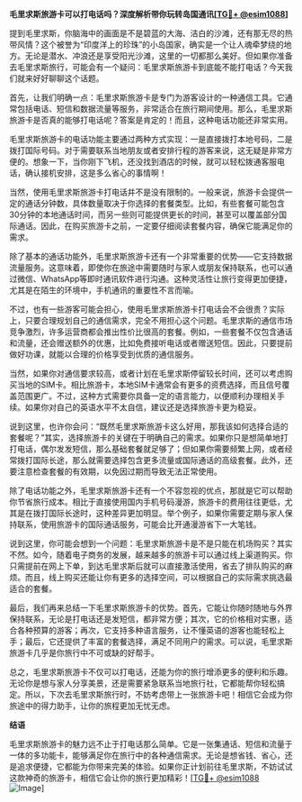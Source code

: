 **毛里求斯旅游卡可以打电话吗？深度解析带你玩转岛国通讯[[TG💪+ @esim1088](https://t.me/s/esim1088)]**

提到毛里求斯，你脑海中的画面是不是碧蓝的大海、洁白的沙滩，还有那无尽的热带风情？这个被誉为“印度洋上的珍珠”的小岛国家，确实是一个让人魂牵梦绕的地方。无论是潜水、冲浪还是享受阳光沙滩，这里的一切都那么美好。但如果你准备去毛里求斯旅行，可能会有一个疑问：毛里求斯旅游卡到底能不能打电话？今天我们就来好好聊聊这个话题。

首先，让我们明确一点：毛里求斯旅游卡是专门为游客设计的一种通信工具。它通常包括电话、短信和数据流量等服务，非常适合在旅行期间使用。那么，毛里求斯旅游卡是否真的能够打电话呢？答案是肯定的！而且，这种电话功能还非常实用。

毛里求斯旅游卡的电话功能主要通过两种方式实现：一是直接拨打本地号码，二是拨打国际号码。对于需要联系当地朋友或者安排行程的游客来说，这无疑是非常方便的。想象一下，当你刚下飞机，还没找到酒店的时候，就可以轻松拨通客服电话，确认接机安排，这是多么省心的事情啊！

当然，使用毛里求斯旅游卡打电话并不是没有限制的。一般来说，旅游卡会提供一定的通话分钟数，具体数量取决于你选择的套餐类型。比如，有些套餐可能包含30分钟的本地通话时间，而另一些则可能提供更长的时间，甚至可以覆盖部分国际通话。因此，在购买旅游卡之前，一定要仔细阅读套餐内容，确保它能满足你的需求。

除了基本的通话功能外，毛里求斯旅游卡还有一个非常重要的优势——它支持数据流量服务。这意味着，即使你在旅途中需要随时与家人或朋友保持联系，也可以通过微信、WhatsApp等即时通讯软件进行沟通。这种灵活性让旅行变得更加便捷，尤其是在陌生的环境中，手机通讯的重要性不言而喻。

不过，也有一些游客可能会担心，使用毛里求斯旅游卡打电话会不会很贵？实际上，只要合理规划自己的通信需求，完全不用担心这个问题。毛里求斯的通信市场竞争激烈，许多运营商都会推出性价比很高的套餐。例如，一些套餐不仅包含通话和流量，还会赠送额外的优惠，比如免费接听电话或者赠送短信。因此，只要提前做好功课，就能以合理的价格享受到优质的通信服务。

当然，如果你对通信要求较高，或者计划在毛里求斯停留较长时间，还可以考虑购买当地的SIM卡。相比旅游卡，本地SIM卡通常会有更多的资费选择，而且信号覆盖范围更广。不过，这种方式需要你具备一定的语言能力，以便顺利办理相关手续。如果你对自己的英语水平不太自信，建议还是选择旅游卡更为稳妥。

说到这里，也许你会问：“既然毛里求斯旅游卡这么好用，那我该如何选择合适的套餐呢？”其实，选择旅游卡的关键在于明确自己的需求。如果你只是想简单地打打电话，偶尔发发短信，那么基础套餐就足够了；但如果你需要频繁上网，或者经常拨打国际长途，那么就需要选择包含更多流量或国际通话的高级套餐。此外，还要注意检查套餐的有效期，以免因过期而导致无法正常使用。

除了电话功能之外，毛里求斯旅游卡还有一个不容忽视的优点，那就是它可以帮助你节省旅行成本。相比于直接使用国内手机号码漫游，旅游卡的费用往往更低，尤其是在拨打国际长途时，这种差异更加明显。举个例子，如果你需要定期与家人保持联系，使用旅游卡的国际通话服务，可能会比开通漫游省下一大笔钱。

说到这里，你可能会想到一个问题：毛里求斯旅游卡是不是只能在机场购买？其实不然。如今，随着电子商务的发展，越来越多的旅游卡可以通过线上渠道购买。你只需提前在网上下单，到达毛里求斯后就可以直接激活使用，省去了排队购买的麻烦。而且，线上购买还能让你有更多的选择空间，可以根据自己的实际需求挑选最适合的套餐。

最后，我们再来总结一下毛里求斯旅游卡的优势。首先，它能让你随时随地与外界保持联系，无论是打电话还是发短信，都非常方便；其次，它的价格相对实惠，适合各种预算的游客；再次，它支持多种语言服务，让不懂英语的游客也能轻松上手；最后，它还提供了丰富的套餐选择，满足不同用户的需求。可以说，毛里求斯旅游卡几乎是你旅行中不可或缺的好帮手。

总之，毛里求斯旅游卡不仅可以打电话，还能为你的旅行增添更多的便利和乐趣。无论你是想与家人分享美景，还是需要紧急联系当地旅行社，它都能帮你轻松搞定。所以，下次去毛里求斯旅行时，不妨考虑带上一张旅游卡吧！相信它会成为你旅途中的得力助手，让你的旅程更加无忧无虑。

**结语**

毛里求斯旅游卡的魅力远不止于打电话那么简单。它是一张集通话、短信和流量于一体的多功能卡，能够满足你在旅行中的各种通信需求。无论是想省钱、省心，还是追求便捷，它都能为你带来完美的体验。如果你正计划前往毛里求斯，不妨试试这款神奇的旅游卡，相信它会让你的旅行更加精彩！[[TG💪+ @esim1088](https://t.me/s/esim1088) ![Image](https://i.postimg.cc/4NQfJmqS/Snipaste-2025-05-13-00-14-12.png)]